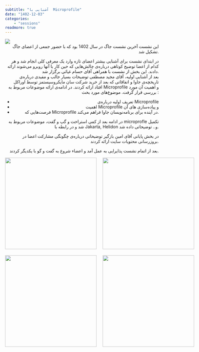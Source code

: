 ```yaml
---
subtitle: "آشنایی با  Microprofile"
date: "1402-12-03"
categories:
    - "sessions"
readmore: true
---
```

<img src="https://media.licdn.com/dms/image/D4D22AQGuOuk9xgfJmQ/feedshare-shrink_2048_1536/0/1708628660728?e=1711584000&v=beta&t=Jy21Cpra9oIm2TAOGc8oPvuoOAMRC35wDnpLw2YyOUs" />
<div style="text-align: right;">
این نشست آخرین نشست جاگ در سال 1402 بود که با حضور جمعی از اعضای جاگ تشکیل شد.

در ابتدای نشست برای آشنایی بیشتر اعضای تازه‌ وارد یک معرفی کلی انجام شد و هر کدام از اعضا توضیح کوتاهی درباره‌ی چالش‌هایی که حین کار با آنها روبرو می‌شوند ارائه دادند. این بخش از نشست با همراهی آقای حسام غیاثی برگزار شد. 
<br>
بعد از آشنایی اولیه، آقای مجید مصطفی توضیحات بسیار جالب و مفیدی درباره‌ی تاریخچه‌ی جاوا و اتفاقاتی که بعد از خرید شرکت سان مایکروسیستمز توسط اوراکل افتاد ارائه کردند. در ادامه‌ی ارائه موضوعات مربوط به Microprofile و اهمیت آن مورد بررسی قرار گرفت. موضوع‌های مورد بحث :‌
- تعریف اولیه درباره‌ی  Microprofile
- اهمیت  Microprofile و پیاده‌سازی های آن
- فرصت‌هایی که  Microprofile در آینده‌‌‌ برای برنامه‌نویسان جاوا فراهم می‌کند.
  
در ادامه بعد از کمی استراحت و گپ و گفت، موضوعات مربوط به  microprofle تکمیل شد و در رابطه با Jakarta, Helidon و.. توضیحاتی داده شد.

در بخش پایانی آقای امین بازگیر توضیحاتی درباره‌ی چگونگی مشارکت اعضا در بروزرسانی محتویات سایت ارائه کردند. 

بعد از اتمام نشست پذایرایی به عمل آمد و اعضاء شروع به گفت و گو با یکدیگر کردند. 


</div>
<div style="display: grid; grid-template-columns: repeat(2, 2fr); gap: 20px;">
    <img src="https://media.licdn.com/dms/image/D4D22AQGynqQ2GFXkJg/feedshare-shrink_2048_1536/0/1708628650750?e=1711584000&v=beta&t=JyBsS5pN2ucK7pYwDm4cFSJQZR9YUb_5fqgOcv_J5FQ" width="300"/>
    <img src="https://media.licdn.com/dms/image/D4D22AQF6lstuzH9bew/feedshare-shrink_2048_1536/0/1708628659949?e=1711584000&v=beta&t=ttcyAKtgiXJdITg_cXw88YJ93BC5yG1i4g01tUGHHZc" width="300"/>
    <img src="https://media.licdn.com/dms/image/D4D22AQHQbG9Wnt7Uzw/feedshare-shrink_2048_1536/0/1708628651809?e=1711584000&v=beta&t=keuGDNPBcMocjj0rD384YY3MQyIGLF-ma5uNlqsFJk8" width="300"/>
    <img src="https://media.licdn.com/dms/image/D4D22AQG9x22Z0P4HoA/feedshare-shrink_2048_1536/0/1708628655433?e=1711584000&v=beta&t=dlxUHfRyVttYS4SoYJ9fFtBbC9qFUD705uyugaqjNzY" width="300"/>
</div>

